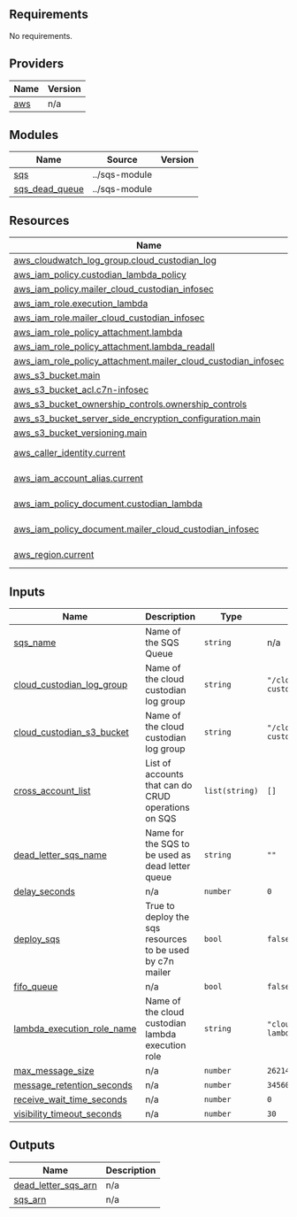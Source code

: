 <!-- BEGIN_TF_DOCS -->
## Requirements

No requirements.

## Providers

| Name | Version |
|------|---------|
| <a name="provider_aws"></a> [aws](#provider\_aws) | n/a |

## Modules

| Name | Source | Version |
|------|--------|---------|
| <a name="module_sqs"></a> [sqs](#module\_sqs) | ../sqs-module |  |
| <a name="module_sqs_dead_queue"></a> [sqs\_dead\_queue](#module\_sqs\_dead\_queue) | ../sqs-module |  |

## Resources

| Name | Type |
|------|------|
| [aws_cloudwatch_log_group.cloud_custodian_log](https://registry.terraform.io/providers/hashicorp/aws/latest/docs/resources/cloudwatch_log_group) | resource |
| [aws_iam_policy.custodian_lambda_policy](https://registry.terraform.io/providers/hashicorp/aws/latest/docs/resources/iam_policy) | resource |
| [aws_iam_policy.mailer_cloud_custodian_infosec](https://registry.terraform.io/providers/hashicorp/aws/latest/docs/resources/iam_policy) | resource |
| [aws_iam_role.execution_lambda](https://registry.terraform.io/providers/hashicorp/aws/latest/docs/resources/iam_role) | resource |
| [aws_iam_role.mailer_cloud_custodian_infosec](https://registry.terraform.io/providers/hashicorp/aws/latest/docs/resources/iam_role) | resource |
| [aws_iam_role_policy_attachment.lambda](https://registry.terraform.io/providers/hashicorp/aws/latest/docs/resources/iam_role_policy_attachment) | resource |
| [aws_iam_role_policy_attachment.lambda_readall](https://registry.terraform.io/providers/hashicorp/aws/latest/docs/resources/iam_role_policy_attachment) | resource |
| [aws_iam_role_policy_attachment.mailer_cloud_custodian_infosec](https://registry.terraform.io/providers/hashicorp/aws/latest/docs/resources/iam_role_policy_attachment) | resource |
| [aws_s3_bucket.main](https://registry.terraform.io/providers/hashicorp/aws/latest/docs/resources/s3_bucket) | resource |
| [aws_s3_bucket_acl.c7n-infosec](https://registry.terraform.io/providers/hashicorp/aws/latest/docs/resources/s3_bucket_acl) | resource |
| [aws_s3_bucket_ownership_controls.ownership_controls](https://registry.terraform.io/providers/hashicorp/aws/latest/docs/resources/s3_bucket_ownership_controls) | resource |
| [aws_s3_bucket_server_side_encryption_configuration.main](https://registry.terraform.io/providers/hashicorp/aws/latest/docs/resources/s3_bucket_server_side_encryption_configuration) | resource |
| [aws_s3_bucket_versioning.main](https://registry.terraform.io/providers/hashicorp/aws/latest/docs/resources/s3_bucket_versioning) | resource |
| [aws_caller_identity.current](https://registry.terraform.io/providers/hashicorp/aws/latest/docs/data-sources/caller_identity) | data source |
| [aws_iam_account_alias.current](https://registry.terraform.io/providers/hashicorp/aws/latest/docs/data-sources/iam_account_alias) | data source |
| [aws_iam_policy_document.custodian_lambda](https://registry.terraform.io/providers/hashicorp/aws/latest/docs/data-sources/iam_policy_document) | data source |
| [aws_iam_policy_document.mailer_cloud_custodian_infosec](https://registry.terraform.io/providers/hashicorp/aws/latest/docs/data-sources/iam_policy_document) | data source |
| [aws_region.current](https://registry.terraform.io/providers/hashicorp/aws/latest/docs/data-sources/region) | data source |

## Inputs

| Name | Description | Type | Default | Required |
|------|-------------|------|---------|:--------:|
| <a name="input_sqs_name"></a> [sqs\_name](#input\_sqs\_name) | Name of the SQS Queue | `string` | n/a | yes |
| <a name="input_cloud_custodian_log_group"></a> [cloud\_custodian\_log\_group](#input\_cloud\_custodian\_log\_group) | Name of the cloud custodian log group | `string` | `"/cloud-custodian/lambda"` | no |
| <a name="input_cloud_custodian_s3_bucket"></a> [cloud\_custodian\_s3\_bucket](#input\_cloud\_custodian\_s3\_bucket) | Name of the cloud custodian log group | `string` | `"/cloud-custodian/lambda"` | no |
| <a name="input_cross_account_list"></a> [cross\_account\_list](#input\_cross\_account\_list) | List of accounts that can do CRUD operations on SQS | `list(string)` | `[]` | no |
| <a name="input_dead_letter_sqs_name"></a> [dead\_letter\_sqs\_name](#input\_dead\_letter\_sqs\_name) | Name for the SQS to be used as dead letter queue | `string` | `""` | no |
| <a name="input_delay_seconds"></a> [delay\_seconds](#input\_delay\_seconds) | n/a | `number` | `0` | no |
| <a name="input_deploy_sqs"></a> [deploy\_sqs](#input\_deploy\_sqs) | True to deploy the sqs resources to be used by c7n mailer | `bool` | `false` | no |
| <a name="input_fifo_queue"></a> [fifo\_queue](#input\_fifo\_queue) | n/a | `bool` | `false` | no |
| <a name="input_lambda_execution_role_name"></a> [lambda\_execution\_role\_name](#input\_lambda\_execution\_role\_name) | Name of the cloud custodian lambda execution role | `string` | `"cloud-custodian-lambda"` | no |
| <a name="input_max_message_size"></a> [max\_message\_size](#input\_max\_message\_size) | n/a | `number` | `262144` | no |
| <a name="input_message_retention_seconds"></a> [message\_retention\_seconds](#input\_message\_retention\_seconds) | n/a | `number` | `345600` | no |
| <a name="input_receive_wait_time_seconds"></a> [receive\_wait\_time\_seconds](#input\_receive\_wait\_time\_seconds) | n/a | `number` | `0` | no |
| <a name="input_visibility_timeout_seconds"></a> [visibility\_timeout\_seconds](#input\_visibility\_timeout\_seconds) | n/a | `number` | `30` | no |

## Outputs

| Name | Description |
|------|-------------|
| <a name="output_dead_letter_sqs_arn"></a> [dead\_letter\_sqs\_arn](#output\_dead\_letter\_sqs\_arn) | n/a |
| <a name="output_sqs_arn"></a> [sqs\_arn](#output\_sqs\_arn) | n/a |
<!-- END_TF_DOCS -->